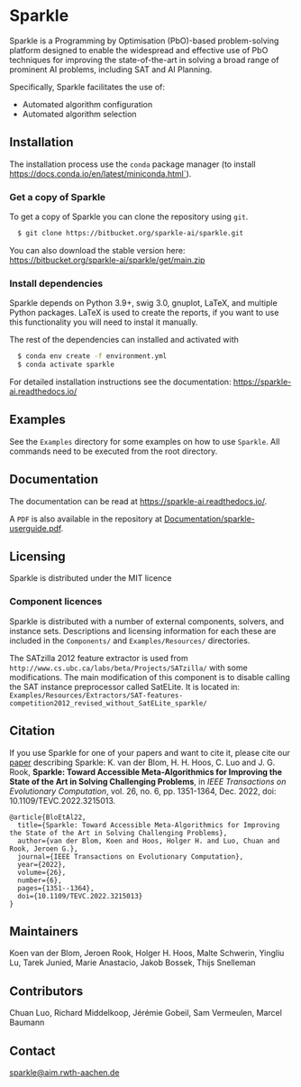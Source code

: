 # Sparkle

Sparkle is a Programming by Optimisation (PbO)-based problem-solving platform designed to enable the widespread and effective use of PbO techniques for improving the state-of-the-art in solving a broad range of prominent AI problems, including SAT and AI Planning.

Specifically, Sparkle facilitates the use of:

 * Automated algorithm configuration
 * Automated algorithm selection

## Installation

The installation process use the `conda` package manager (to install https://docs.conda.io/en/latest/miniconda.html`). 

### Get a copy of Sparkle
To get a copy of Sparkle you can clone the repository using `git`.
``` bash
  $ git clone https://bitbucket.org/sparkle-ai/sparkle.git
```

You can also download the stable version here: https://bitbucket.org/sparkle-ai/sparkle/get/main.zip


### Install dependencies

Sparkle depends on Python 3.9+, swig 3.0, gnuplot, LaTeX, and multiple Python packages. LaTeX is used to create the reports, if you want to use this functionality you will need to instal it manually.

The rest of the dependencies can installed and activated with

``` bash
  $ conda env create -f environment.yml
  $ conda activate sparkle
```

For detailed installation instructions see the documentation: https://sparkle-ai.readthedocs.io/

## Examples

See the `Examples` directory for some examples on how to use `Sparkle`. All commands need to be executed from the root directory. 

## Documentation

The documentation can be read at https://sparkle-ai.readthedocs.io/. 

A `PDF` is also available in the repository at [Documentation/sparkle-userguide.pdf](./Documentation/sparkle-userguide.pdf).

## Licensing

Sparkle is distributed under the MIT licence

### Component licences 

Sparkle is distributed with a number of external components, solvers, and instance sets. Descriptions and licensing information for each these are included in the `Components/` and `Examples/Resources/` directories.

The SATzilla 2012 feature extractor is used from `http://www.cs.ubc.ca/labs/beta/Projects/SATzilla/` with some modifications. The main modification of this component is to disable calling the SAT instance preprocessor called SatELite. It is located in: `Examples/Resources/Extractors/SAT-features-competition2012_revised_without_SatELite_sparkle/`

## Citation

If you use Sparkle for one of your papers and want to cite it, please cite our [paper](https://doi.org/10.1109/TEVC.2022.3215013) describing Sparkle:
K. van der Blom, H. H. Hoos, C. Luo and J. G. Rook, **Sparkle: Toward Accessible Meta-Algorithmics for Improving the State of the Art in Solving Challenging Problems**, in _IEEE Transactions on Evolutionary Computation_, vol. 26, no. 6, pp. 1351-1364, Dec. 2022, doi: 10.1109/TEVC.2022.3215013.
```
@article{BloEtAl22,
  title={Sparkle: Toward Accessible Meta-Algorithmics for Improving the State of the Art in Solving Challenging Problems}, 
  author={van der Blom, Koen and Hoos, Holger H. and Luo, Chuan and Rook, Jeroen G.},
  journal={IEEE Transactions on Evolutionary Computation}, 
  year={2022},
  volume={26},
  number={6},
  pages={1351--1364},
  doi={10.1109/TEVC.2022.3215013}
}
```


## Maintainers
Koen van der Blom,
Jeroen Rook,
Holger H. Hoos,
Malte Schwerin,
Yingliu Lu,
Tarek Junied,
Marie Anastacio,
Jakob Bossek,
Thijs Snelleman

## Contributors
Chuan Luo,
Richard Middelkoop,
Jérémie Gobeil,
Sam Vermeulen,
Marcel Baumann

## Contact
sparkle@aim.rwth-aachen.de

